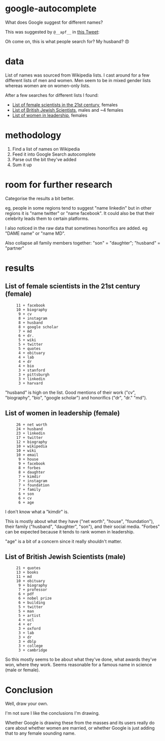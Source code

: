 # google-autocomplete

What does Google suggest for different names?

This was suggested by `@__apf__` in [this Tweet](https://twitter.com/__apf__/status/901093927855374336):

  Oh come on, this is what people search for? My husband? 😠

# data

List of names was sourced from Wikipedia lists. I cast around for a few
different lists of men and women. Men seem to be in mixed gender lists whereas
women are on women-only lists.

After a few searches for different lists I found:

* [List of female scientists in the 21st century](https://en.wikipedia.org/wiki/List_of_female_scientists_in_the_21st_century), females
* [List of British Jewish Scientists](https://en.wikipedia.org/wiki/List_of_British_Jewish_scientists), males and ~4 females
* [List of women in leadership](https://en.wikipedia.org/wiki/List_of_women_in_leadership), females

# methodology

1. Find a list of names on Wikipedia
2. Feed it into Google Search autocomplete
3. Parse out the bit they've added
4. Sum it up

# room for further research

Categorise the results a bit better.

eg, people in some regions tend to suggest "name linkedin" but in other regions
it is "name twitter" or "name facebook". It could also be that their celebrity
leads them to certain platforms.

I also noticed in the raw data that sometimes honorifics are added. eg "DAME name" or "name MD".

Also collapse all family members together: "son" = "daughter"; "husband" = "partner"

# results

## List of female scientists in the 21st century (female)

```
     11 + facebook
     10 + biography
      9 + cv
      8 + instagram
      8 + husband
      8 + google scholar
      7 + md
      6 + dr. 
      5 + wiki
      5 + twitter
      5 + quotes
      4 + obituary
      4 + lab
      4 + dr 
      4 + bio
      3 + stanford
      3 + pittsburgh
      3 + linkedin
      3 + harvard
```

"husband" is high on the list. Good mentions of their work ("cv", "biography",
"bio", "google scholar") and honorifics ("dr", "dr." "md").

## List of women in leadership (female)

```
     26 + net worth
     24 + husband
     23 + linkedin
     17 + twitter
     12 + biography
     10 + wikipedia
     10 + wiki
     10 + email
      9 + house
      9 + facebook
      8 + forbes
      8 + daughter
      7 + kimdir
      7 + instagram
      7 + foundation
      7 + family
      6 + son
      6 + cv
      6 + age
```

I don't know what a "kimdir" is.

This is mostly about what they have ("net worth", "house", "foundation"), their
family ("husband", "daughter", "son"), and their social media. "Forbes" can be
expected because it tends to rank women in leadership.

"age" is a bit of a concern since it really shouldn't matter.

## List of British Jewish Scientists (male)

```
     21 + quotes
     13 + books
     11 + md
     10 + obituary
      9 + biography
      7 + professor 
      6 + pdf
      6 + nobel prize
      6 + building
      5 + twitter
      5 + man
      5 + artist
      4 + ucl
      4 + er
      3 + oxford
      3 + lab
      3 + dr 
      3 + dblp
      3 + college
      3 + cambridge
```

So this mostly seems to be about what they've done, what awards they've won,
where they work. Seems reasonable for a famous name in science (male or female).

# Conclusion

Well, draw your own.

I'm not sure I like the conclusions I'm drawing.

Whether Google is drawing these from the masses and its users really do care
about whether women are married, or whether Google is just adding that to any
female sounding name.
